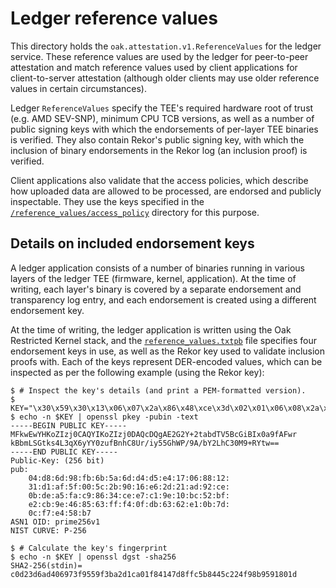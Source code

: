 # Ledger reference values

This directory holds the `oak.attestation.v1.ReferenceValues` for the ledger
service. These reference values are used by the ledger for peer-to-peer
attestation and match reference values used by client applications for
client-to-server attestation (although older clients may use older reference
values in certain circumstances).

Ledger `ReferenceValues` specify the TEE's required hardware root of trust (e.g.
AMD SEV-SNP), minimum CPU TCB versions, as well as a number of public signing
keys with which the endorsements of per-layer TEE binaries is verified. They
also contain Rekor's public signing key, with which the inclusion of binary
endorsements in the Rekor log (an inclusion proof) is verified.

Client applications also validate that the access policies, which describe how
uploaded data are allowed to be processed, are endorsed and publicly
inspectable. They use the keys specified in the
[`/reference_values/access_policy`](/reference_values/access_policy) directory
for this purpose.

## Details on included endorsement keys

A ledger application consists of a number of binaries running in various layers
of the ledger TEE (firmware, kernel, application). At the time of writing, each
layer's binary is covered by a separate endorsement and transparency log entry,
and each endorsement is created using a different endorsement key.

At the time of writing, the ledger application is written using the Oak
Restricted Kernel stack, and the
[`reference_values.txtpb`](reference_values_txtpb) file specifies four
endorsement keys in use, as well as the Rekor key used to validate inclusion
proofs with. Each of the keys represent DER-encoded values, which can be
inspected as per the following example (using the Rekor key):

```console
$ # Inspect the key's details (and print a PEM-formatted version).
$ KEY="\x30\x59\x30\x13\x06\x07\x2a\x86\x48\xce\x3d\x02\x01\x06\x08\x2a\x86\x48\xce\x3d\x03\x01\x07\x03\x42\x00\x04\xd8\x6d\x98\xfb\x6b\x5a\x6d\xd4\xd5\xe4\x17\x06\x88\x12\x31\xd1\xaf\x5f\x00\x5c\x2b\x90\x16\xe6\x2d\x21\xad\x92\xce\x0b\xde\xa5\xfa\xc9\x86\x34\xce\xe7\xc1\x9e\x10\xbc\x52\xbf\xe2\xcb\x9e\x46\x85\x63\xff\xf4\x0f\xdb\x63\x62\xe1\x0b\x7d\x0c\xf7\xe4\x58\xb7"
$ echo -n $KEY | openssl pkey -pubin -text
-----BEGIN PUBLIC KEY-----
MFkwEwYHKoZIzj0CAQYIKoZIzj0DAQcDQgAE2G2Y+2tabdTV5BcGiBIx0a9fAFwr
kBbmLSGtks4L3qX6yYY0zufBnhC8Ur/iy55GhWP/9A/bY2LhC30M9+RYtw==
-----END PUBLIC KEY-----
Public-Key: (256 bit)
pub:
    04:d8:6d:98:fb:6b:5a:6d:d4:d5:e4:17:06:88:12:
    31:d1:af:5f:00:5c:2b:90:16:e6:2d:21:ad:92:ce:
    0b:de:a5:fa:c9:86:34:ce:e7:c1:9e:10:bc:52:bf:
    e2:cb:9e:46:85:63:ff:f4:0f:db:63:62:e1:0b:7d:
    0c:f7:e4:58:b7
ASN1 OID: prime256v1
NIST CURVE: P-256

$ # Calculate the key's fingerprint
$ echo -n $KEY | openssl dgst -sha256
SHA2-256(stdin)= c0d23d6ad406973f9559f3ba2d1ca01f84147d8ffc5b8445c224f98b9591801d
```
